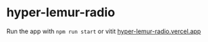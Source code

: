 # hyper-lemur-radio

Run the app with `npm run start` or vitit [hyper-lemur-radio.vercel.app](https://hyper-lemur-radio.vercel.app/)
